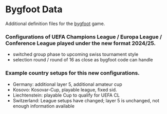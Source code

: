 # Bygfoot Data

Additional definition files for the [bygfoot](https://bygfoot.sourceforge.io/new/ "bygfoot") game.

### Configurations of UEFA Champions League / Europa League / Conference League played under the new format 2024/25.

  * switched group phase to upcoming swiss tournament style
  * selection round / round of 16 as close as bygfoot code can handle

### Example country setups for this new configurations.

  * Germany: additional layer 5, additional amateur cup
  * Kosovo: Kosovar-Cup, playable league, fixed sid.
  * Liechtenstein: playable Cup to qualify for UEFA CL
  * Switzerland: League setups have changed; layer 5 is unchanged, not enough information available

